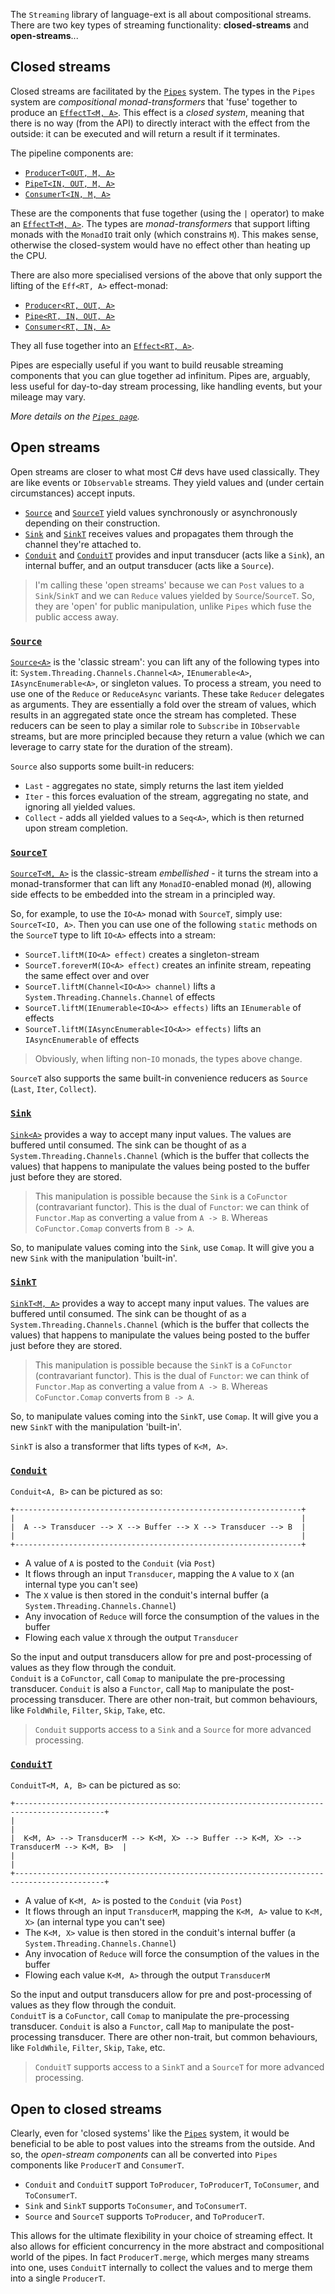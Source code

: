 The `Streaming` library of language-ext is all about compositional streams.  There are two key types of streaming
functionality: **closed-streams** and **open-streams**...

## Closed streams

Closed streams are facilitated by the [`Pipes`](Pipes) system.  The types in the `Pipes` system are _compositional
monad-transformers_ that 'fuse' together to produce an [`EffectT<M, A>`](Pipes/EffectT).  This effect is a _closed system_,
meaning that there is no way (from the API) to directly interact with the effect from the outside: it can be executed
and will return a result if it terminates.

The pipeline components are:

* [`ProducerT<OUT, M, A>`](Pipes/ProducerT)
* [`PipeT<IN, OUT, M, A>`](Pipes/PipeT)
* [`ConsumerT<IN, M, A>`](Pipes/ConsumerT)

These are the components that fuse together (using the `|` operator) to make an [`EffectT<M, A>`](Pipes/EffectT).  The
types are _monad-transformers_ that support lifting monads with the `MonadIO` trait only (which constrains `M`).  This
makes sense, otherwise the closed-system would have no effect other than heating up the CPU.

There are also more specialised versions of the above that only support the lifting of the `Eff<RT, A>` effect-monad:

* [`Producer<RT, OUT, A>`](Pipes/Producer)
* [`Pipe<RT, IN, OUT, A>`](Pipes/Pipe)
* [`Consumer<RT, IN, A>`](Pipes/Consumer)

They all fuse together into an [`Effect<RT, A>`](Pipes/Effect).

Pipes are especially useful if you want to build reusable streaming components that you can glue together ad infinitum.
Pipes are, arguably, less useful for day-to-day stream processing, like handling events, but your mileage may vary.

_More details on the [`Pipes page`](Pipes)._

## Open streams

Open streams are closer to what most C# devs have used classically.  They are like events or `IObservable` streams.
They yield values and (under certain circumstances) accept inputs.

* [`Source`](Source) and [`SourceT`](SourceT) yield values synchronously or asynchronously depending on their construction.
* [`Sink`](Sink) and [`SinkT`](SinkT) receives values and propagates them through the channel they're attached to.
* [`Conduit`](Conduit) and [`ConduitT`](ConduitT) provides and input transducer (acts like a `Sink`), an internal buffer, and an output transducer (acts like a `Source`).

> I'm calling these 'open streams' because we can `Post` values to a `Sink`/`SinkT` and we can `Reduce` values yielded by
> `Source`/`SourceT`.  So, they are 'open' for public manipulation, unlike `Pipes` which fuse the public access away.

### [`Source`](Source)

[`Source<A>`](Source) is the 'classic stream': you can lift any of the following types into it: `System.Threading.Channels.Channel<A>`,
`IEnumerable<A>`, `IAsyncEnumerable<A>`, or singleton values.  To process a stream, you need to use one of the `Reduce`
or `ReduceAsync` variants.  These take `Reducer` delegates as arguments.  They are essentially a fold over the stream of
values, which results in an aggregated state once the stream has completed.  These reducers can be seen to play a similar
role to `Subscribe` in `IObservable` streams, but are more principled because they return a value (which we can leverage
to carry state for the duration of the stream).

`Source` also supports some built-in reducers:

* `Last` - aggregates no state, simply returns the last item yielded
* `Iter` - this forces evaluation of the stream, aggregating no state, and ignoring all yielded values.
* `Collect` - adds all yielded values to a `Seq<A>`, which is then returned upon stream completion.

### [`SourceT`](SourceT)

[`SourceT<M, A>`](SourceT) is the classic-stream _embellished_ - it turns the stream into a monad-transformer that can
lift any `MonadIO`-enabled monad (`M`), allowing side effects to be embedded into the stream in a principled way.

So, for example, to use the `IO<A>` monad with `SourceT`, simply use: `SourceT<IO, A>`.  Then you can use one of the
following `static` methods on the `SourceT` type to lift `IO<A>` effects into a stream:

* `SourceT.liftM(IO<A> effect)` creates a singleton-stream
* `SourceT.foreverM(IO<A> effect)` creates an infinite stream, repeating the same effect over and over
* `SourceT.liftM(Channel<IO<A>> channel)` lifts a `System.Threading.Channels.Channel` of effects
* `SourceT.liftM(IEnumerable<IO<A>> effects)` lifts an `IEnumerable` of effects
* `SourceT.liftM(IAsyncEnumerable<IO<A>> effects)` lifts an `IAsyncEnumerable` of effects

> Obviously, when lifting non-`IO` monads, the types above change.

`SourceT` also supports the same built-in convenience reducers as `Source` (`Last`, `Iter`, `Collect`).

### [`Sink`](Sink)

[`Sink<A>`](Sink) provides a way to accept many input values.  The values are buffered until consumed.  The sink can be
thought of as a `System.Threading.Channels.Channel` (which is the buffer that collects the values) that happens to
manipulate the values being posted to the buffer just before they are stored.

> This manipulation is possible because the `Sink` is a `CoFunctor` (contravariant functor).  This is the dual of `Functor`:
we can think of `Functor.Map` as converting a value from `A -> B`.  Whereas `CoFunctor.Comap` converts from `B -> A`.

So, to manipulate values coming into the `Sink`, use `Comap`.  It will give you a new `Sink` with the manipulation 'built-in'.

### [`SinkT`](SinkT)

[`SinkT<M, A>`](SinkT) provides a way to accept many input values.  The values are buffered until consumed.  The sink can
be thought of as a `System.Threading.Channels.Channel` (which is the buffer that collects the values) that happens to
manipulate the values being posted to the buffer just before they are stored.

> This manipulation is possible because the `SinkT` is a `CoFunctor` (contravariant functor).  This is the dual of `Functor`:
we can think of `Functor.Map` as converting a value from `A -> B`.  Whereas `CoFunctor.Comap` converts from `B -> A`.

So, to manipulate values coming into the `SinkT`, use `Comap`.  It will give you a new `SinkT` with the manipulation 'built-in'.

`SinkT` is also a transformer that lifts types of `K<M, A>`.

### [`Conduit`](Conduit)

`Conduit<A, B>` can be pictured as so:

    +----------------------------------------------------------------+
    |                                                                |
    |  A --> Transducer --> X --> Buffer --> X --> Transducer --> B  |
    |                                                                |
    +----------------------------------------------------------------+

* A value of `A` is posted to the `Conduit` (via `Post`)
* It flows through an input `Transducer`, mapping the `A` value to `X` (an internal type you can't see)
* The `X` value is then stored in the conduit's internal buffer (a `System.Threading.Channels.Channel`)
* Any invocation of `Reduce` will force the consumption of the values in the buffer
* Flowing each value `X` through the output `Transducer`

So the input and output transducers allow for pre and post-processing of values as they flow through the conduit.  
`Conduit` is a `CoFunctor`, call `Comap` to manipulate the pre-processing transducer. `Conduit` is also a `Functor`, call
`Map` to manipulate the post-processing transducer.  There are other non-trait, but common behaviours, like `FoldWhile`,
`Filter`, `Skip`, `Take`, etc.

> `Conduit` supports access to a `Sink` and a `Source` for more advanced processing.

### [`ConduitT`](Conduit)

`ConduitT<M, A, B>` can be pictured as so:

    +------------------------------------------------------------------------------------------+
    |                                                                                          |
    |  K<M, A> --> TransducerM --> K<M, X> --> Buffer --> K<M, X> --> TransducerM --> K<M, B>  |
    |                                                                                          |
    +------------------------------------------------------------------------------------------+

* A value of `K<M, A>` is posted to the `Conduit` (via `Post`)
* It flows through an input `TransducerM`, mapping the `K<M, A>` value to `K<M, X>` (an internal type you can't see)
* The `K<M, X>` value is then stored in the conduit's internal buffer (a `System.Threading.Channels.Channel`)
* Any invocation of `Reduce` will force the consumption of the values in the buffer
* Flowing each value `K<M, A>` through the output `TransducerM`

So the input and output transducers allow for pre and post-processing of values as they flow through the conduit.  
`ConduitT` is a `CoFunctor`, call `Comap` to manipulate the pre-processing transducer. `Conduit` is also a `Functor`, call
`Map` to manipulate the post-processing transducer.  There are other non-trait, but common behaviours, like `FoldWhile`,
`Filter`, `Skip`, `Take`, etc.

> `ConduitT` supports access to a `SinkT` and a `SourceT` for more advanced processing.

## Open to closed streams

Clearly, even for 'closed systems' like the [`Pipes`](Pipes) system, it would be beneficial to be able to post values
into the streams from the outside.  And so, the _open-stream components_ can all be converted into `Pipes` components
like `ProducerT` and `ConsumerT`.

* `Conduit` and `ConduitT` support `ToProducer`, `ToProducerT`, `ToConsumer`, and `ToConsumerT`.
* `Sink` and `SinkT` supports `ToConsumer`, and `ToConsumerT`.
* `Source` and `SourceT` supports `ToProducer`, and `ToProducerT`.

This allows for the ultimate flexibility in your choice of streaming effect. It also allows for efficient concurrency in
the more abstract and compositional world of the pipes. In fact `ProducerT.merge`, which merges many streams into one,
uses `ConduitT` internally to collect the values and to merge them into a single `ProducerT`.
